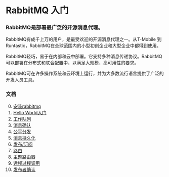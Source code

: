 # RabbitMQ 入门
### RabbitMQ是部署最广泛的开源消息代理。
RabbitMQ有成千上万的用户，是最受欢迎的开源消息代理之一。从T-Mobile 到Runtastic，RabbitMQ在全球范围内的小型初创企业和大型企业中都得到使用。

RabbitMQ轻巧，易于在内部和云中部署。它支持多种消息传递协议。RabbitMQ可以部署在分布式和联合配置中，以满足大规模，高可用性的要求。

RabbitMQ可在许多操作系统和云环境上运行，并为大多数流行语言提供了广泛的开发人员工具。

### 文档
0. [安装rabbitmq](doc/0_install_rabbitmq.md)
1. [Hello World入门](doc/1_Hello_World.md)
2. [工作队列](doc/2_Work_Queue.md)
3. [消息确认](doc/3_Auto_Ack_And_Manual_Ack.md)
4. [公平分发](doc/4_Fair_Dispatch.md)
5. [消息持久化](doc/5_Message_Durability.md)
6. [发布/订阅](doc/6_Publish_Subscribe_Fanout.md)
7. [路由](doc/7_Routing.md)
8. [主题路由器](doc/8_Topics.md)
9. [远程过程调用](doc/9_Rpc.md)
10. [发布者确认](doc/10_Publisher_Confirms.md)